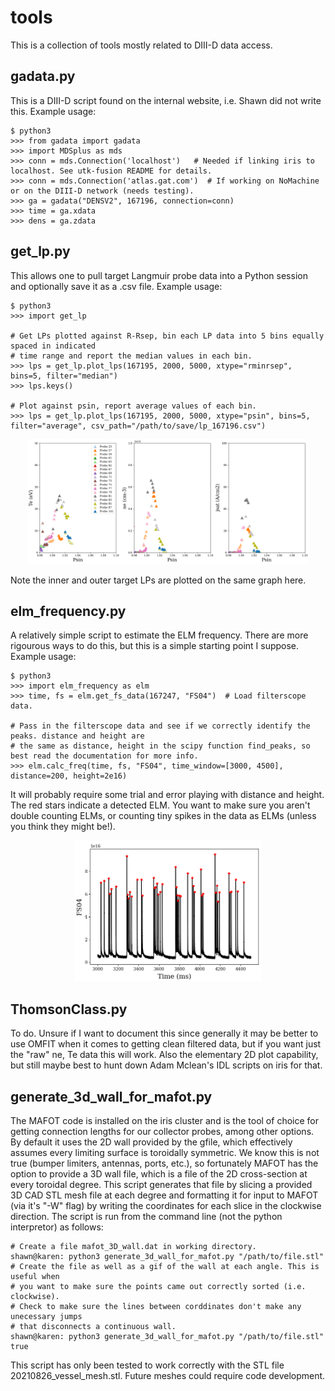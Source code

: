 # tools
This is a collection of tools mostly related to DIII-D data access.

## gadata.py
This is a DIII-D script found on the internal website, i.e. Shawn did not write this. Example usage:
```
$ python3
>>> from gadata import gadata
>>> import MDSplus as mds
>>> conn = mds.Connection('localhost')   # Needed if linking iris to localhost. See utk-fusion README for details.
>>> conn = mds.Connection('atlas.gat.com')  # If working on NoMachine or on the DIII-D network (needs testing).
>>> ga = gadata("DENSV2", 167196, connection=conn) 
>>> time = ga.xdata
>>> dens = ga.zdata
```

## get_lp.py
This allows one to pull target Langmuir probe data into a Python session and optionally save it as a .csv file. Example usage:
```
$ python3
>>> import get_lp

# Get LPs plotted against R-Rsep, bin each LP data into 5 bins equally spaced in indicated 
# time range and report the median values in each bin.
>>> lps = get_lp.plot_lps(167195, 2000, 5000, xtype="rminrsep", bins=5, filter="median")
>>> lps.keys()

# Plot against psin, report average values of each bin.
>>> lps = get_lp.plot_lps(167195, 2000, 5000, xtype="psin", bins=5, filter="average", csv_path="/path/to/save/lp_167196.csv")

```
<p align="center">
  <img src="lp_ex.png" width="450" height="200">
</p>

Note the inner and outer target LPs are plotted on the same graph here. 

## elm_frequency.py
A relatively simple script to estimate the ELM frequency. There are more rigourous ways to do this, but this is a simple starting point I suppose. Example usage:

```
$ python3
>>> import elm_frequency as elm
>>> time, fs = elm.get_fs_data(167247, "FS04")  # Load filterscope data.

# Pass in the filterscope data and see if we correctly identify the peaks. distance and height are
# the same as distance, height in the scipy function find_peaks, so best read the documentation for more info.
>>> elm.calc_freq(time, fs, "FS04", time_window=[3000, 4500], distance=200, height=2e16)
```
It will probably require some trial and error playing with distance and height. The red stars indicate a detected ELM. You want to make sure you aren't double counting ELMs, or counting tiny spikes in the data as ELMs (unless you think they might be!).

<p align="center">
  <img src="elm_ex.png" width="300" height="225">
</p>

## ThomsonClass.py
To do. Unsure if I want to document this since generally it may be better to use OMFIT when it comes to getting clean filtered data, but if you want just the "raw" ne, Te data this will work. Also the elementary 2D plot capability, but still maybe best to hunt down Adam Mclean's IDL scripts on iris for that.

## generate_3d_wall_for_mafot.py
The MAFOT code is installed on the iris cluster and is the tool of choice for getting connection lengths for our collector probes, among other options. By default it uses the 2D wall provided by the gfile, which effectively assumes every limiting surface is toroidally symmetric. We know this is not true (bumper limiters, antennas, ports, etc.), so fortunately MAFOT has the option to provide a 3D wall file, which is a file of the 2D cross-section at every toroidal degree. This script generates that file by slicing a provided 3D CAD STL mesh file at each degree and formatting it for input to MAFOT (via it's "-W" flag) by writing the coordinates for each slice in the clockwise direction. The script is run from the command line (not the python interpretor) as follows:
```
# Create a file mafot_3D_wall.dat in working directory.
shawn@karen: python3 generate_3d_wall_for_mafot.py "/path/to/file.stl"
# Create the file as well as a gif of the wall at each angle. This is useful when
# you want to make sure the points came out correctly sorted (i.e. clockwise). 
# Check to make sure the lines between corddinates don't make any unecessary jumps
# that disconnects a continuous wall.
shawn@karen: python3 generate_3d_wall_for_mafot.py "/path/to/file.stl" true
```
This script has only been tested to work correctly with the STL file 20210826_vessel_mesh.stl. Future meshes could require code development.
